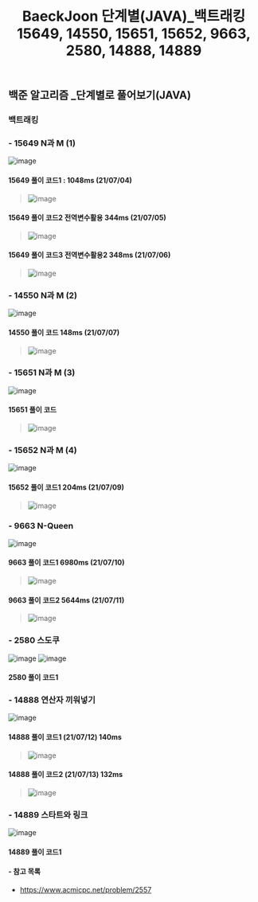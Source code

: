 ﻿---
layout: single
title: "BaeckJoon 단계별(JAVA)_백트래킹 15649, 14550, 15651, 15652, 9663, 2580, 14888, 14889"
read_time: true
categories: 
 - BaeckJoon 
tags: 
 - Algorithm
 - BaeckJoon 
last_modified_at: '2021-07-03 23:51:00 +0800'
toc: true
toc_sticky: true
toc_label: 목차
---
## 백준 알고리즘 _단계별로 풀어보기(JAVA)
### 백트래킹
### - 15649 N과 M (1)
![image](https://user-images.githubusercontent.com/66898243/124388667-d196a400-dd1e-11eb-9ac7-346b6b907e0c.png)

#### 15649 풀이 코드1 : 1048ms (21/07/04)
>  ![image](https://user-images.githubusercontent.com/66898243/124389430-00624980-dd22-11eb-8ed7-0c2a74410e49.png)

#### 15649 풀이 코드2 전역변수활용 344ms (21/07/05)
>  ![image](https://user-images.githubusercontent.com/66898243/124485305-649b1100-dde7-11eb-81bb-da9b2047ceb5.png)

#### 15649 풀이 코드3 전역변수활용2 348ms (21/07/06)
> ![image](https://user-images.githubusercontent.com/66898243/124616862-66c9a200-deb1-11eb-8b82-3ba8e0b2e632.png)

### - 14550 N과 M (2)
 ![image](https://user-images.githubusercontent.com/66898243/124780227-6696d880-df7d-11eb-9442-7053d8a8531f.png)

#### 14550 풀이 코드 148ms (21/07/07)
>  ![image](https://user-images.githubusercontent.com/66898243/124782096-ea04f980-df7e-11eb-85c9-f51fca6e4c5e.png)

### - 15651 N과 M (3)
![image](https://user-images.githubusercontent.com/66898243/124941261-a628f780-e045-11eb-8427-d6c72c8c97f5.png)

#### 15651 풀이 코드
> ![image](https://user-images.githubusercontent.com/66898243/124941714-facc7280-e045-11eb-9892-63e78071db74.png)

### - 15652 N과 M (4)
![image](https://user-images.githubusercontent.com/66898243/125094577-595d2380-e10e-11eb-900a-4d5012e81f14.png)

#### 15652 풀이 코드1 204ms (21/07/09)
>  ![image](https://user-images.githubusercontent.com/66898243/125095268-f9b34800-e10e-11eb-8d29-f056ee1be9e0.png)

### - 9663 N-Queen 
 ![image](https://user-images.githubusercontent.com/66898243/125166856-9e4d8c80-e1d8-11eb-9a95-6273d51b9a44.png)

#### 9663 풀이 코드1 6980ms (21/07/10)
>  ![image](https://user-images.githubusercontent.com/66898243/125166893-bf15e200-e1d8-11eb-97a5-2dce057d0c57.png)

#### 9663 풀이 코드2 5644ms (21/07/11)
>  ![image](https://user-images.githubusercontent.com/66898243/125199796-ea650380-e2a2-11eb-99ca-a46959c948c6.png)

### - 2580 스도쿠
![image](https://user-images.githubusercontent.com/66898243/125639233-a5500380-c9e4-4435-bc08-a6deedc4755d.png)
![image](https://user-images.githubusercontent.com/66898243/125639293-99a7e70a-969b-459a-a0b6-e206907e438b.png)

#### 2580 풀이 코드1
>

### - 14888 연산자 끼워넣기
![image](https://user-images.githubusercontent.com/66898243/125638735-80303348-b25c-4c5d-aa3c-e304937dbfd5.png)

#### 14888 풀이 코드1 (21/07/12) 140ms
>  ![image](https://user-images.githubusercontent.com/66898243/125472169-13c82a3e-c293-4599-9c9c-071a204d96fb.png)

#### 14888 풀이 코드2 (21/07/13) 132ms
> ![image](https://user-images.githubusercontent.com/66898243/125638929-1bcb0a45-42d8-45b3-90c8-9e60078f2f63.png)

### - 14889 스타트와 링크
![image](https://user-images.githubusercontent.com/66898243/125638480-b41405b7-48a2-44da-8531-c1ac0355fe46.png)

#### 14889 풀이 코드1 
>  

#### - 참고 목록
- https://www.acmicpc.net/problem/2557